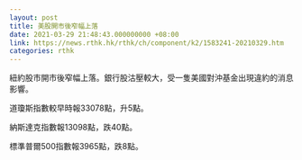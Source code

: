```yaml
---
layout: post
title: 美股開市後窄幅上落
date: 2021-03-29 21:48:43.000000000 +08:00
link: https://news.rthk.hk/rthk/ch/component/k2/1583241-20210329.htm
categories: rthk
---
```


紐約股市開市後窄幅上落。銀行股沽壓較大，受一隻美國對沖基金出現違約的消息影響。

道瓊斯指數較早時報33078點，升5點。

納斯達克指數報13098點，跌40點。

標準普爾500指數報3965點，跌8點。
